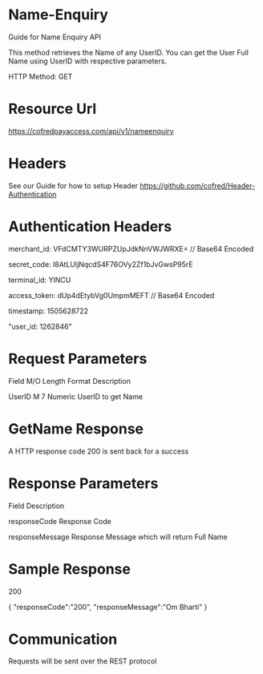 # Name-Enquiry
Guide for Name Enquiry API

This method retrieves the Name of any UserID. You can get the User Full Name using UserID with respective parameters.

HTTP Method: GET

# Resource Url

https://cofredpayaccess.com/api/v1/nameenquiry

# Headers

See our Guide for how to setup Header https://github.com/cofred/Header-Authentication

# Authentication Headers

merchant_id: VFdCMTY3WURPZUpJdkNnVWJWRXE=   // Base64 Encoded

secret_code: I8AtLUljNqcdS4F76OVy2Zf1bJvGwsP95rE

terminal_id: YINCU

access_token: dUp4dEtybVg0UmpmMEFT  // Base64 Encoded

timestamp: 1505628722

"user_id: 1262846"

# Request Parameters

Field	M/O	Length	Format	Description

UserID	M	7	Numeric	UserID to get Name

# GetName Response

A HTTP response code 200 is sent back for a success

# Response Parameters

Field	Description

responseCode	Response Code

responseMessage	Response Message which will return Full Name

# Sample Response

200

{
   "responseCode":"200",
   "responseMessage":"Om Bharti"
}

# Communication

Requests will be sent over the REST protocol
